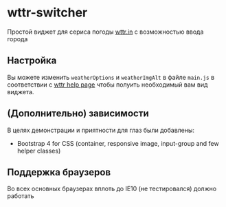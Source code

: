 # wttr-switcher
Простой виджет для сериса погоды [wttr.in](https://wttr.in) с возможностью ввода города

## Настройка
Вы можете изменить `weatherOptions` и `weatherImgAlt` в файле `main.js` в соответствии с [wttr help page](https://wttr.in/:help) чтобы полуить необходимый вам вид виджета.

## (Дополнительно) зависимости
В целях демонстрации и приятности для глаз  были добавлены:

* Bootstrap 4 for CSS (container, responsive image, input-group and few helper classes)

## Поддержка браузеров
Во всех основных браузерах вплоть до IE10 (не тестировался) должно работать
